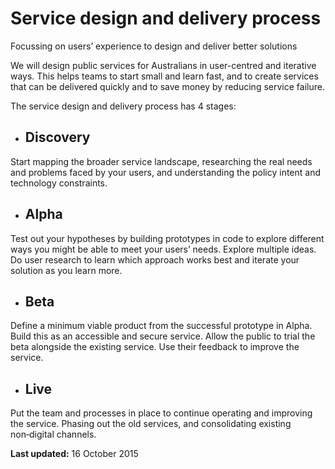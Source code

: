 Service design and delivery process 
======================

Focussing on users’ experience to design and deliver better solutions

We will design public services for Australians in user-centred and iterative ways. This helps teams to start small and learn fast, and to create services that can be delivered quickly and to save money by reducing service failure.

The service design and delivery process has 4 stages:

-  Discovery
   ---------
Start mapping the broader service landscape, researching the real needs and problems faced by your users, and understanding the policy intent and technology constraints.

-  Alpha
   -----
Test out your hypotheses by building prototypes in code to explore different ways you might be able to meet your users’ needs. Explore multiple ideas. Do user research to learn which approach works best and iterate your solution as you learn more.

-  Beta
   ----
Define a minimum viable product from the successful prototype in Alpha. Build this as an accessible and secure service. Allow the public to trial the beta alongside the existing service. Use their feedback to improve the service.

-  Live
   ----  
Put the team and processes in place to continue operating and improving the service. Phasing out the old services, and consolidating existing non‑digital channels.


**Last updated:** 16 October 2015
